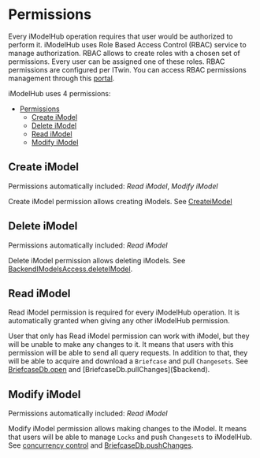 # Permissions

Every iModelHub operation requires that user would be authorized to perform it. iModelHub uses Role Based Access Control (RBAC) service to manage authorization. RBAC allows to create roles with a chosen set of permissions. Every user can be assigned one of these roles. RBAC permissions are configured per ITwin. You can access RBAC permissions management through this [portal](https://connect.bentley.com).

iModelHub uses 4 permissions:

- [Permissions](#permissions)
  - [Create iModel](#create-imodel)
  - [Delete iModel](#delete-imodel)
  - [Read iModel](#read-imodel)
  - [Modify iModel](#modify-imodel)

## Create iModel

Permissions automatically included: _Read iModel_, _Modify iModel_

Create iModel permission allows creating iModels. See [CreateiModel](./iModels/CreateiModel.md)

## Delete iModel

Permissions automatically included: _Read iModel_

Delete iModel permission allows deleting iModels. See [BackendIModelsAccess.deleteIModel](https://github.com/iTwin/imodels-clients/blob/main/itwin-platform-access/imodels-access-backend/src/BackendIModelsAccess.ts#L407).

## Read iModel

Read iModel permission is required for every iModelHub operation. It is automatically granted when giving any other iModelHub permission.

User that only has Read iModel permission can work with iModel, but they will be unable to make any changes to it. It means that users with this permission will be able to send all query requests. In addition to that, they will be able to acquire and download a `Briefcase` and pull `Changesets`. See [BriefcaseDb.open]($backend) and [BriefcaseDb.pullChanges]($backend).

## Modify iModel

Permissions automatically included: _Read iModel_

Modify iModel permission allows making changes to the iModel. It means that users will be able to manage `Locks` and push `Changeset`s to iModelHub. See [concurrency control](../backend/concurrencycontrol) and [BriefcaseDb.pushChanges]($backend).
